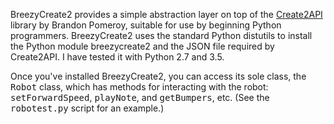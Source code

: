 BreezyCreate2 provides a simple abstraction layer on top of the 
<a href="https://github.com/pomeroyb/Create2Control">Create2API</a>
library by Brandon Pomeroy, suitable for use by beginning Python programmers.
BreezyCreate2 uses the standard Python distutils
to install the Python module breezycreate2 and the JSON file required by
Create2API.  I have tested it with Python 2.7 and 3.5.

Once you've installed BreezyCreate2, you can access its sole
class, the <tt>Robot</tt> class, which has methods for interacting
with the robot: <tt>setForwardSpeed</tt>, 
<tt>playNote</tt>,  and <tt>getBumpers</tt>, etc. (See the <tt>robotest.py</tt>
script for an example.)

